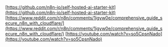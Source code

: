 [https://github.com/n8n-io/self-hosted-ai-starter-kit](https://github.com/n8n-io/self-hosted-ai-starter-kit)[https://www.reddit.com/r/n8n/comments/1igyw0e/comprehensive_guide_secure_n8n_with_cloudflare/](https://www.reddit.com/r/n8n/comments/1igyw0e/comprehensive_guide_secure_n8n_with_cloudflare/)
 [https://youtube.com/watch?v=so5CpsnNado](https://youtube.com/watch?v=so5CpsnNado)
 